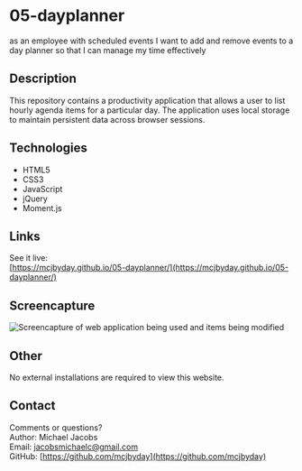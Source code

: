 # 05-dayplanner
as an employee with scheduled events I want to add and remove events to a day planner so that I can manage my time effectively

## Description
<p>This repository contains a productivity application that allows a user to list hourly agenda items for a particular day. The application uses local storage to maintain persistent data across browser sessions.

## Technologies
- HTML5
- CSS3
- JavaScript
- jQuery
- Moment.js

## Links
See it live:<br> [https://mcjbyday.github.io/05-dayplanner/](https://mcjbyday.github.io/05-dayplanner/)

    
## Screencapture
![Screencapture of web application being used and items being modified](./assets/screencapture/screencapture.gif)


## Other
<p>No external installations are required to view this website. 


## Contact
Comments or questions? <br>
Author: Michael Jacobs <br>
Email: jacobsmichaelc@gmail.com <br>
GitHub: [https://github.com/mcjbyday](https://github.com/mcjbyday) <br>
